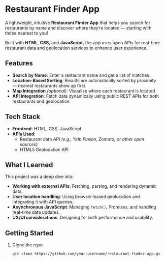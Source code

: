 # Restaurant Finder App

A lightweight, intuitive **Restaurant Finder App** that helps you search for restaurants by name and discover where they’re located — starting with those nearest to you!

Built with **HTML**, **CSS**, and **JavaScript**, the app uses open APIs for real-time restaurant data and geolocation services to enhance user experience.

## Features

- **Search by Name**: Enter a restaurant name and get a list of matches.
- **Location-Based Sorting**: Results are automatically sorted by proximity — nearest restaurants show up first.
- **Map Integration** *(optional)*: Visualize where each restaurant is located.
- **API Integration**: Fetch data dynamically using public REST APIs for both restaurants and geolocation.

## Tech Stack

- **Frontend**: HTML, CSS, JavaScript
- **APIs Used**:
  - Restaurant data API *(e.g., Yelp Fusion, Zomato, or other open sources)*
  - HTML5 Geolocation API

## What I Learned

This project was a deep dive into:
- **Working with external APIs**: Fetching, parsing, and rendering dynamic data.
- **User location handling**: Using browser-based geolocation and integrating it with API queries.
- **Asynchronous JavaScript**: Managing `fetch()`, Promises, and handling real-time data updates.
- **UX/UI considerations**: Designing for both performance and usability.

## Getting Started

1. Clone the repo:
   ```bash
   git clone https://github.com/your-username/restaurant-finder-app.git
